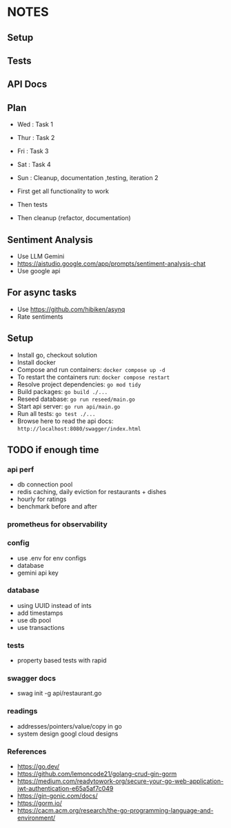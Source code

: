 # NOTES

## Setup

## Tests

## API Docs




## Plan
- Wed : Task 1
- Thur : Task 2
- Fri : Task 3
- Sat : Task 4
- Sun : Cleanup, documentation ,testing, iteration 2

- First get all functionality to work
- Then tests
- Then cleanup (refactor, documentation)

## Sentiment Analysis
- Use LLM Gemini
- https://aistudio.google.com/app/prompts/sentiment-analysis-chat
- Use google api


## For async tasks
- Use https://github.com/hibiken/asynq
- Rate sentiments

## Setup
- Install go, checkout solution
- Install docker
- Compose and run containers: `docker compose up -d`
- To restart the containers run: `docker compose restart`
- Resolve project dependencies: `go mod tidy`
- Build packages: `go build ./...`
- Reseed database: `go run reseed/main.go`
- Start api server: `go run api/main.go`
- Run all tests: `go test ./...`
- Browse here to read the api docs: `http://localhost:8080/swagger/index.html`


## TODO if enough time

### api perf
- db connection pool
- redis caching, daily eviction for restaurants + dishes
- hourly for ratings
- benchmark before and after

### prometheus for observability

### config
- use .env for env configs
- database
- gemini api key

### database
- using UUID instead of ints
- add timestamps
- use db pool
- use transactions

### tests
- property based tests with rapid

### swagger docs
- swag init -g api/restaurant.go

### readings
- addresses/pointers/value/copy in go
- system design googl cloud designs

### References
- https://go.dev/
- https://github.com/lemoncode21/golang-crud-gin-gorm
- https://medium.com/readytowork-org/secure-your-go-web-application-jwt-authentication-e65a5af7c049
- https://gin-gonic.com/docs/
- https://gorm.io/
- https://cacm.acm.org/research/the-go-programming-language-and-environment/